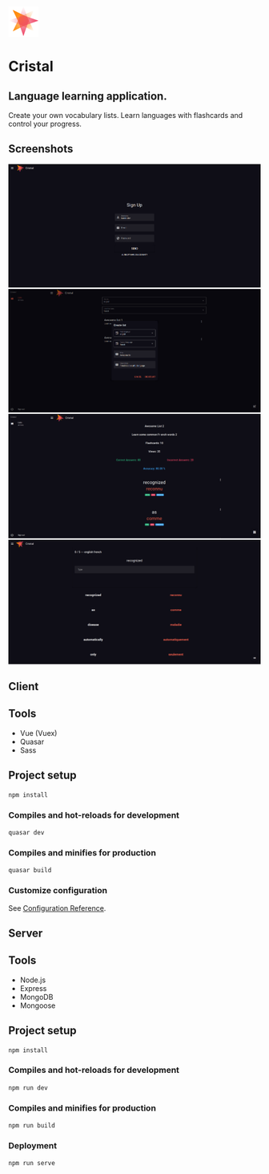 <img src="./client/src/assets/logo.svg" width="60px"> 

# Cristal

## Language learning application.
Create your own vocabulary lists. Learn languages with flashcards and control your progress.

## Screenshots

![sign-up](./client/preview/sign-up.png)
![create-list](./client/preview/create-list.png)
![list](./client/preview/list.png)
![quiz](./client/preview/quiz.png)

## Client

## Tools
* Vue (Vuex)
* Quasar
* Sass

## Project setup
```
npm install
```

### Compiles and hot-reloads for development
```
quasar dev
```

### Compiles and minifies for production
```
quasar build
```
### Customize configuration
See [Configuration Reference](https://cli.vuejs.org/config/).

## Server

## Tools
* Node.js
* Express
* MongoDB
* Mongoose

## Project setup
```
npm install
```

### Compiles and hot-reloads for development
```
npm run dev
```

### Compiles and minifies for production
```
npm run build
```

### Deployment
```
npm run serve
```
